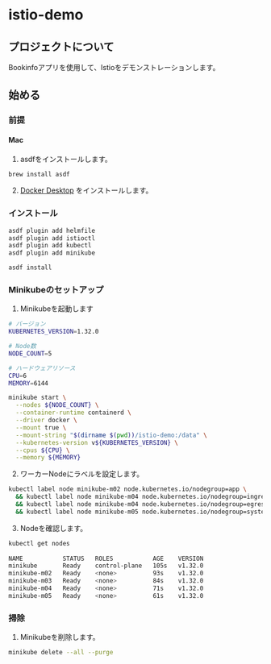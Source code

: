 # istio-demo

## プロジェクトについて

Bookinfoアプリを使用して、Istioをデモンストレーションします。

## 始める

### 前提

#### Mac

1. asdfをインストールします。

```bash
brew install asdf
```

2. [Docker Desktop](https://docs.docker.com/desktop/) をインストールします。

### インストール

```bash
asdf plugin add helmfile
asdf plugin add istioctl
asdf plugin add kubectl
asdf plugin add minikube

asdf install
```

### Minikubeのセットアップ

1. Minikubeを起動します

```bash
# バージョン
KUBERNETES_VERSION=1.32.0

# Node数
NODE_COUNT=5

# ハードウェアリソース
CPU=6
MEMORY=6144

minikube start \
  --nodes ${NODE_COUNT} \
  --container-runtime containerd \
  --driver docker \
  --mount true \
  --mount-string "$(dirname $(pwd))/istio-demo:/data" \
  --kubernetes-version v${KUBERNETES_VERSION} \
  --cpus ${CPU} \
  --memory ${MEMORY}
```

2. ワーカーNodeにラベルを設定します。

```bash
kubectl label node minikube-m02 node.kubernetes.io/nodegroup=app \
  && kubectl label node minikube-m04 node.kubernetes.io/nodegroup=ingress \
  && kubectl label node minikube-m04 node.kubernetes.io/nodegroup=egress \
  && kubectl label node minikube-m05 node.kubernetes.io/nodegroup=system
```

3. Nodeを確認します。

```bash
kubectl get nodes
                                                                                                                                                         (minikube/default)
NAME           STATUS   ROLES           AGE    VERSION
minikube       Ready    control-plane   105s   v1.32.0
minikube-m02   Ready    <none>          93s    v1.32.0
minikube-m03   Ready    <none>          84s    v1.32.0
minikube-m04   Ready    <none>          71s    v1.32.0
minikube-m05   Ready    <none>          61s    v1.32.0
```

### 掃除

1. Minikubeを削除します。

```bash
minikube delete --all --purge
```

